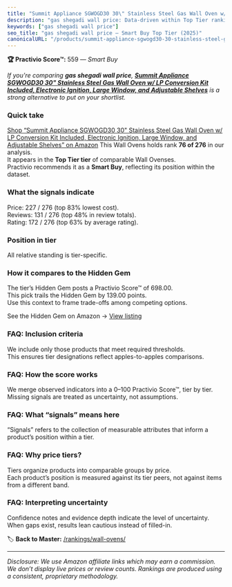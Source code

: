 ```yaml
---
title: "Summit Appliance SGWOGD30 30\" Stainless Steel Gas Wall Oven w/ LP Conversion Kit Included, Electronic Ignition, Large Window, and Adjustable Shelves"
description: "gas shegadi wall price: Data-driven within Top Tier ranking using the Practivio Score™. Positioned by quality, value, demand, findability, momentum."
keywords: ["gas shegadi wall price"]
seo_title: "gas shegadi wall price — Smart Buy Top Tier (2025)"
canonicalURL: "/products/summit-appliance-sgwogd30-30-stainless-steel-gas-wall-oven-w-lp-conversion-kit-included-electronic-ignition-large-window-and-adjustable-shelves-B0B4Z13JX6/"
---
```


**🏆 Practivio Score™:** 559 — _Smart Buy_


*If you're comparing **gas shegadi wall price**, **[Summit Appliance SGWOGD30 30" Stainless Steel Gas Wall Oven w/ LP Conversion Kit Included, Electronic Ignition, Large Window, and Adjustable Shelves](https://www.amazon.com/dp/B0B4Z13JX6?tag=practivio-20)** is a strong alternative to put on your shortlist.*
### Quick take
[Shop “Summit Appliance SGWOGD30 30" Stainless Steel Gas Wall Oven w/ LP Conversion Kit Included, Electronic Ignition, Large Window, and Adjustable Shelves” on Amazon](https://www.amazon.com/dp/B0B4Z13JX6?tag=practivio-20)
This Wall Ovens holds rank **76 of 276** in our analysis.  
It appears in the **Top Tier tier** of comparable Wall Ovenses.  
Practivio recommends it as a **Smart Buy**, reflecting its position within the dataset.

### What the signals indicate
Price: 227 / 276 (top 83% lowest cost).  
Reviews: 131 / 276 (top 48% in review totals).  
Rating: 172 / 276 (top 63% by average rating).  

### Position in tier
All relative standing is tier-specific.

### How it compares to the Hidden Gem
The tier’s Hidden Gem posts a Practivio Score™ of 698.00.  
This pick trails the Hidden Gem by 139.00 points.  
Use this context to frame trade-offs among competing options.  

See the Hidden Gem on Amazon → [View listing](https://www.amazon.com/dp/B00N45FU58?tag=practivio-20)

### FAQ: Inclusion criteria
We include only those products that meet required thresholds.  
This ensures tier designations reflect apples-to-apples comparisons.

### FAQ: How the score works
We merge observed indicators into a 0–100 Practivio Score™, tier by tier.  
Missing signals are treated as uncertainty, not assumptions.

### FAQ: What “signals” means here
“Signals” refers to the collection of measurable attributes that inform a product’s position within a tier.

### FAQ: Why price tiers?
Tiers organize products into comparable groups by price.  
Each product’s position is measured against its tier peers, not against items from a different band.

### FAQ: Interpreting uncertainty
Confidence notes and evidence depth indicate the level of uncertainty.  
When gaps exist, results lean cautious instead of filled-in.


🏷️ **Back to Master:** [/rankings/wall-ovens/](/rankings/wall-ovens/)

---
_Disclosure: We use Amazon affiliate links which may earn a commission. We don’t display live prices or review counts. Rankings are produced using a consistent, proprietary methodology._
